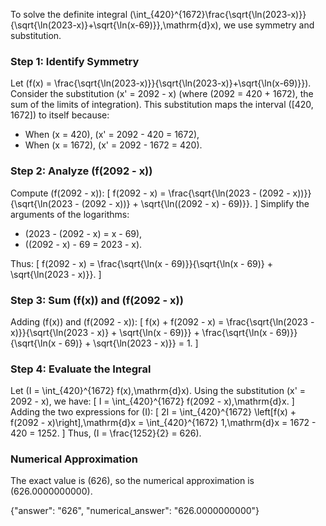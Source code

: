 

To solve the definite integral \(\int_{420}^{1672}\frac{\sqrt{\ln(2023-x)}}{\sqrt{\ln(2023-x)}+\sqrt{\ln(x-69)}}\,\mathrm{d}x\), we use symmetry and substitution.

### Step 1: Identify Symmetry
Let \(f(x) = \frac{\sqrt{\ln(2023-x)}}{\sqrt{\ln(2023-x)}+\sqrt{\ln(x-69)}}\). Consider the substitution \(x' = 2092 - x\) (where \(2092 = 420 + 1672\), the sum of the limits of integration). This substitution maps the interval \([420, 1672]\) to itself because:
- When \(x = 420\), \(x' = 2092 - 420 = 1672\),
- When \(x = 1672\), \(x' = 2092 - 1672 = 420\).

### Step 2: Analyze \(f(2092 - x)\)
Compute \(f(2092 - x)\):
\[
f(2092 - x) = \frac{\sqrt{\ln(2023 - (2092 - x))}}{\sqrt{\ln(2023 - (2092 - x))} + \sqrt{\ln((2092 - x) - 69)}}.
\]
Simplify the arguments of the logarithms:
- \(2023 - (2092 - x) = x - 69\),
- \((2092 - x) - 69 = 2023 - x\).

Thus:
\[
f(2092 - x) = \frac{\sqrt{\ln(x - 69)}}{\sqrt{\ln(x - 69)} + \sqrt{\ln(2023 - x)}}.
\]

### Step 3: Sum \(f(x)\) and \(f(2092 - x)\)
Adding \(f(x)\) and \(f(2092 - x)\):
\[
f(x) + f(2092 - x) = \frac{\sqrt{\ln(2023 - x)}}{\sqrt{\ln(2023 - x)} + \sqrt{\ln(x - 69)}} + \frac{\sqrt{\ln(x - 69)}}{\sqrt{\ln(x - 69)} + \sqrt{\ln(2023 - x)}} = 1.
\]

### Step 4: Evaluate the Integral
Let \(I = \int_{420}^{1672} f(x)\,\mathrm{d}x\). Using the substitution \(x' = 2092 - x\), we have:
\[
I = \int_{420}^{1672} f(2092 - x)\,\mathrm{d}x.
\]
Adding the two expressions for \(I\):
\[
2I = \int_{420}^{1672} \left[f(x) + f(2092 - x)\right]\,\mathrm{d}x = \int_{420}^{1672} 1\,\mathrm{d}x = 1672 - 420 = 1252.
\]
Thus, \(I = \frac{1252}{2} = 626\).

### Numerical Approximation
The exact value is \(626\), so the numerical approximation is \(626.0000000000\).

{"answer": "626", "numerical_answer": "626.0000000000"}
